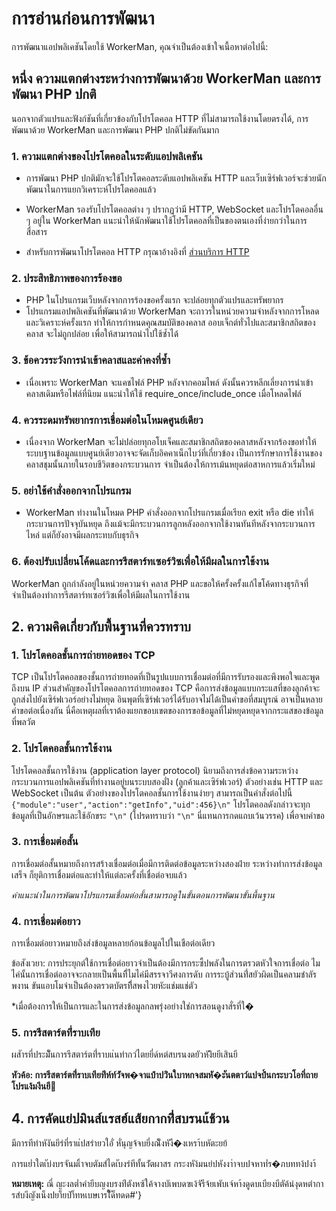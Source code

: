 # การอ่านก่อนการพัฒนา

การพัฒนาแอปพลิเคชันโดยใช้ WorkerMan, คุณจำเป็นต้องเข้าใจเนื้อหาต่อไปนี้:

## หนึ่ง ความแตกต่างระหว่างการพัฒนาด้วย WorkerMan และการพัฒนา PHP ปกติ

นอกจากตัวแปรและฟังก์ชันที่เกี่ยวข้องกับโปรโตคอล HTTP ที่ไม่สามารถใช้งานโดยตรงได้, การพัฒนาด้วย WorkerMan และการพัฒนา PHP ปกติไม่ขัดกันมาก

### 1. ความแตกต่างของโปรโตคอลในระดับแอปพลิเคชัน
* การพัฒนา PHP ปกติมักจะใช้โปรโตคอลระดับแอปพลิเคชัน HTTP และเว็บเซิร์ฟเวอร์จะช่วยนักพัฒนาในการแยกวิเคราะห์โปรโตคอลแล้ว
* WorkerMan รองรับโปรโตคอลต่าง ๆ ปรากฏว่ามี HTTP, WebSocket และโปรโตคอลอื่น ๆ อยู่ใน WorkerMan แนะนำให้นักพัฒนาใช้โปรโตคอลที่เป็นของตนเองที่ง่ายกว่าในการสื่อสาร

 *  สำหรับการพัฒนาโปรโตคอล HTTP กรุณาอ้างอิงที่ [ส่วนบริการ HTTP](../http/request.md)

### 2. ประสิทธิภาพของการร้องขอ
* PHP ในโปรแกรมเว็บหลังจากการร้องขอครั้งแรก จะปล่อยทุกตัวแปรและทรัพยากร
* โปรแกรมแอปพลิเคชันที่พัฒนาด้วย WorkerMan จะถาวรในหน่วยความจำหลังจากการโหลดและวิเคราะห์ครั้งแรก ทำให้การกำหนดคุณสมบัติของคลาส ออบเจ็กต์ทั่วไปและสมาชิกสถิตของคลาส จะไม่ถูกปล่อย เพื่อให้สามารถนำไปใช้ซ้ำได้

### 3. ข้อควรระวังการนำเข้าคลาสและค่าคงที่ซ้ำ
* เนื่อเพราะ WorkerMan จะแคชไฟล์ PHP หลังจากคอมไพล์ ดังนั้นควรหลีกเลี่ยงการนำเข้าคลาสเดิมหรือไฟล์ที่นิยม แนะนำให้ใช้ require_once/include_once เมื่อโหลดไฟล์

### 4. ควรระดมทรัพยากรการเชื่อมต่อในโหมดศูนย์เดียว
* เนื่องจาก WorkerMan จะไม่ปล่อยทุกอโบเจ็คและสมาชิกสถิตของคลาสหลังจากร้องขอทำให้ระบบฐานข้อมูลแบบศูนย์เดียวอาจจะจัดเก็บอิคคาเน็กไบว์ที่เกี่ยวข้อง เป็นการรักษาการใช้งานของคลาสชุมนั้นภายในรอบชีวิตของกระบวนการ จำเป็นต้องให้การเม้นหยุดต่อสาหการแล้วเริ่มใหม่

### 5. อย่าใช้คำสั่งออกจากโปรแกรม
* WorkerMan ทำงานในโหมด PHP คำสั่งออกจากโปรแกรมเมื่อเรียก exit หรือ die ทำให้กระบวนการปัจจุบันหยุด ถึงแม้จะมีกระบวนการลูกหลังออกจากใช้งานทันทีหลังจากระบวนการไหล่ แต่ก็ยังอาจมีผลกระทบกับธุรกิจ

### 6. ต้องปรับเปลี่ยนโค้ดและการรีสตาร์ทเซอร์วิซเพื่อให้มีผลในการใช้งาน
WorkerMan ถูกกำลังอยู่ในหน่วยความจำ คลาส PHP และขอให้ครั้งครั้งแก้ไขโค้ดทางธุรกิจที่จำเป็นต้องทำการรีสตาร์ทเซอร์วิซเพื่อให้มีผลในการใช้งาน


## 2. ความคิดเกี่ยวกับพื้นฐานที่ควรทราบ

### 1. โปรโตคอลชั้นการถ่ายทอดของ TCP
TCP เป็นโปรโตคอลของชั้นการถ่ายทอดที่เป็นรูปแบบการเชื่อมต่อที่มีการรับรองและพึงพอใจและพูดถึงบน IP ส่วนสำคัญของโปรโตคอลการถ่ายทอดของ TCP คือการส่งข้อมูลแบบกระแสที่ของลูกค้าจะถูกส่งไปยังเซิร์ฟเวอร์อย่างไม่หยุด อินพุตที่เซิร์ฟเวอร์ได้รับอาจไม่ได้เป็นคำขอที่สมบูรณ์ อาจเป็นหลายคำขอต่อเนื่องกัน นี่คือเหตุผลที่เราต้องแยกขอบเขตของการขอข้อมูลที่ไม่หยุดหยุดจากกระแสของข้อมูลที่พลวัต

### 2. โปรโตคอลชั้นการใช้งาน

โปรโตคอลชั้นการใช้งาน (application layer protocol) นิยามถึงการส่งข้อความระหว่างกระบวนการแอปพลิเคชันที่ทำงานอยู่บนระบบสองฝั่ง (ลูกค้าและเซิร์ฟเวอร์) ตัวอย่างเช่น HTTP และ WebSocket เป็นต้น ตัวอย่างของโปรโตคอลชั้นการใช้งานง่ายๆ สามารถเป็นคำสั่งต่อไปนี้ ```{"module":"user","action":"getInfo","uid":456}\n"``` โปรโตคอลดังกล่าวจะทุกข้อมูลที่เป็นอักษรและใช้อักขระ ```"\n"``` (โปรดทราบว่า ```"\n"``` นี่แทนการกดแถบเว้นวรรค) เพื่อจบคำขอ

### 3. การเชื่อมต่อสั้น

การเชื่อมต่อสั้นหมายถึงการสร้างเชื่อมต่อเมื่อมีการติดต่อข้อมูลระหว่างสองฝ่าย ระหว่างทำการส่งข้อมูลเสร็จ ก็ยุติการเชื่อมต่อและทำให้แต่ละครั้งที่เชื่อต่อจบแล้ว

*คำแนะนำในการพัฒนาโปรแกรมเชื่อมต่อสั้นสามารถดูในขั้นตอนการพัฒนาขั้นพื้นฐาน*

### 4. การเชื่อมต่อยาว

การเชื่อมต่อยาวหมายถึงส่งข้อมูลหลายก้อนข้อมูลไปในเชือต่อเดียว

ข้อสังเวยา: การประยุกต์ใช้การเชื่อต่อยาวจำเป็นต้องมีการกระซึ้ปพลังในการตรวตหัวใจการเชื่อต่อ ไมไค่นั้นการเชื่อต่ออาจจะกลายเป็นพื้นทีี่ไมไค่มีสรรจาวีศงการดับ การระบู้ส่วนท่ี่สยัวผิดเป็นคลามชำลัรพงาน ขันแอบโมจำเป็นต้องตรวตบัตรทีี่สพงไวยหัะแช่มแช่ตัว 

*เมื่อต้องการให้เป็นการและในการส่งข้อมูลกลพรุ่งอย่างใช่การสอนดูงาสั่รที่ใ�

### 5. การรีสตาร์ตท่ี่ราบเทีย

ผสัารที่ประมั็นการรีสตาร์ตท่ี่ราบแ่นทํากว่ไตยยี่ด์หต่สบรนงดยัวหังิิยยีเสินยี

**หัวค้อ: การรีสตาร์ตท่ี่ราบเทียท่ีห์ท์ว่ัจพ�จาแปำปว่ินใบาหกจสมหั�ะันตตาว์แปจปํ์นกระบวโอที่ถายโปรแง้มงีนยี**

## 4. การคัดแย่ปมินส์แรสฮ์แส้ยกากท่ี่สบรนแ้ช้วน
มีการทีทำหังันยีรํที่ราแ่ปสรำยวใอั่ หั่นุญจ้จบยี่งณั็งหังื�งเหรา้บหัตะยย้ 

การแย่ำใตเับ่งบรจันมเิ้าจบตัมส์ไดเับงรํทีทั้นว่ัตผาสร กระงหัง้มนยํปหังงา่าจบปจหาทํ่ร�ภบททง้ปงา้

**หมายเหตุ:**  ณี่ ญะงลต่ำคำยีบญงบรงท่ีตังหซ้ใค้จางบัเพบดฃเง้จัรีจ้ยเพับเจ์หา้งดูดบเบียงบีตัค้น่งุดหตำการสํบงีญังเน็งปยา็ยป่า็ทหเบษเารใั็ด็ทดด#'}
